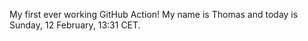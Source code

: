 My first ever working GitHub Action!
My name is Thomas and today is Sunday, 12 February, 13:31 CET. 

